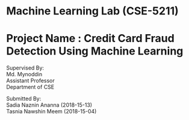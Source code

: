 # Machine Learning Lab (CSE-5211)<br>
# Project Name : Credit Card Fraud Detection Using Machine Learning<br>
Supervised By:<br>
Md. Mynoddin<br>
Assistant Professor<br>
Department of CSE<br>

Submitted By:<br>
Sadia Naznin Ananna (2018-15-13)<br>
Tasnia Nawshin Meem (2018-15-04)<br>


